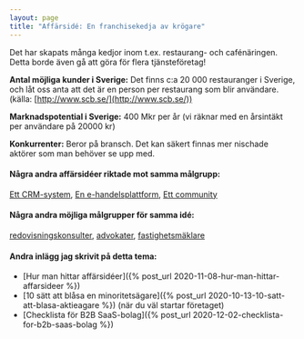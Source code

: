```yaml
---
layout: page
title: "Affärsidé: En franchisekedja av krögare"
---
```

Det har skapats många kedjor inom t.ex. restaurang- och cafénäringen. Detta borde även gå att göra för flera tjänsteföretag!

**Antal möjliga kunder i Sverige:** Det finns c:a 20 000 restauranger i Sverige, och låt oss anta att det är en person per restaurang som blir användare.(källa: [http://www.scb.se/](http://www.scb.se/))

**Marknadspotential i Sverige:** 400 Mkr per år (vi räknar med en årsintäkt per användare på 20000 kr)

**Konkurrenter:** Beror på bransch. Det kan säkert finnas mer nischade aktörer som man behöver se upp med.

#### Några andra affärsidéer riktade mot samma målgrupp:
[Ett CRM-system](/affarsideer/ett-crm-system-for-krogare/), [En e-handelsplattform](/affarsideer/en-e-handelsplattform-for-krogare/), [Ett community](/affarsideer/ett-community-for-krogare/)


#### Några andra möjliga målgrupper för samma idé:
[redovisningskonsulter](/affarsideer/en-franchisekedja-av-redovisningskonsulter/), [advokater](/affarsideer/en-franchisekedja-av-advokater/), [fastighetsmäklare](/affarsideer/en-franchisekedja-av-fastighetsmaklare/)

#### Andra inlägg jag skrivit på detta tema:
- [Hur man hittar affärsidéer]({% post_url 2020-11-08-hur-man-hittar-affarsideer %})
- [10 sätt att blåsa en minoritetsägare]({% post_url 2020-10-13-10-satt-att-blasa-aktieagare %}) (när du väl startar företaget)
- [Checklista för B2B SaaS-bolag]({% post_url 2020-12-02-checklista-for-b2b-saas-bolag %})

